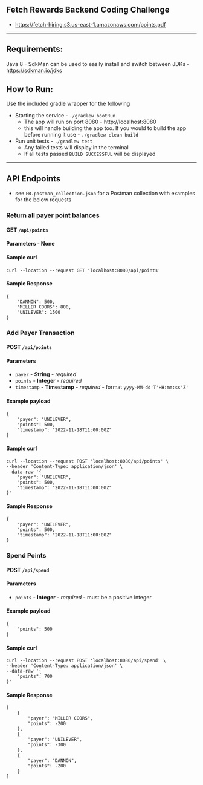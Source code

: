 ## Fetch Rewards Backend Coding Challenge
* https://fetch-hiring.s3.us-east-1.amazonaws.com/points.pdf
---
## Requirements:
Java 8 - SdkMan can be used to easily install and switch between JDKs - https://sdkman.io/jdks

## How to Run:
Use the included gradle wrapper for the following
  * Starting the service - `./gradlew bootRun`
    * The app will run on port 8080 - http://localhost:8080
    * this will handle building the app too. If you would to build the app before running it use - `./gradlew clean build`
  * Run unit tests - `./gradlew test`
    * Any failed tests will display in the terminal
    * If all tests passed `BUILD SUCCESSFUL` will be displayed

---
## API Endpoints
* see `FR.postman_collection.json` for a Postman collection with examples for the below requests
### Return all payer point balances 
#### GET `/api/points`
#### Parameters - None
#### Sample curl 
```
curl --location --request GET 'localhost:8080/api/points'
```
#### Sample Response
```
{
    "DANNON": 500,
    "MILLER COORS": 800,
    "UNILEVER": 1500
}
```

### Add Payer Transaction 
#### POST `/api/points` 
#### Parameters
* `payer` - **String** - _required_ 
* `points` - **Integer** - _required_
* `timestamp` - **Timestamp** - _required_ - format `yyyy-MM-dd'T'HH:mm:ss'Z'`
#### Example payload
```
{
    "payer": "UNILEVER",
    "points": 500,
    "timestamp": "2022-11-18T11:00:00Z"
}
```
#### Sample curl 
```
curl --location --request POST 'localhost:8080/api/points' \
--header 'Content-Type: application/json' \
--data-raw '{
    "payer": "UNILEVER",
    "points": 500,
    "timestamp": "2022-11-18T11:00:00Z"
}'
```
#### Sample Response
```
{
    "payer": "UNILEVER",
    "points": 500,
    "timestamp": "2022-11-18T11:00:00Z"
}
```

### Spend Points
#### POST `/api/spend`
#### Parameters
* `points` - **Integer** - _required_ - must be a positive integer
#### Example payload
```
{
    "points": 500
}
```
#### Sample curl
```
curl --location --request POST 'localhost:8080/api/spend' \
--header 'Content-Type: application/json' \
--data-raw '{
    "points": 700
}'
```
#### Sample Response
```
[
    {
        "payer": "MILLER COORS",
        "points": -200
    },
    {
        "payer": "UNILEVER",
        "points": -300
    },
    {
        "payer": "DANNON",
        "points": -200
    }
]
```
